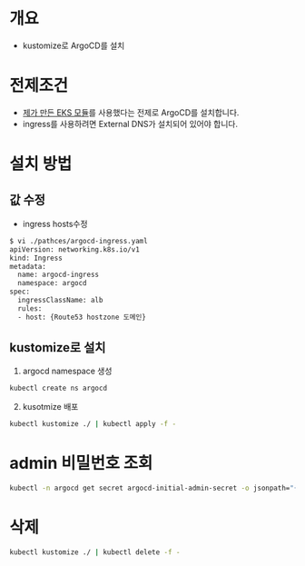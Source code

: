 # 개요
* kustomize로 ArgoCD를 설치

# 전제조건
* [제가 만든 EKS 모듈](../../eks/)를 사용했다는 전제로 ArgoCD를 설치합니다.
* ingress를 사용하려면 External DNS가 설치되어 있어야 합니다.

# 설치 방법
## 값 수정

* ingress hosts수정
```bash
$ vi ./pathces/argocd-ingress.yaml
apiVersion: networking.k8s.io/v1
kind: Ingress
metadata:
  name: argocd-ingress
  namespace: argocd
spec:
  ingressClassName: alb
  rules:
  - host: {Route53 hostzone 도메인}
```

## kustomize로 설치

1. argocd namespace 생성

```sh
kubectl create ns argocd
```

2. kusotmize 배포

```bash
kubectl kustomize ./ | kubectl apply -f -
```

# admin 비밀번호 조회
```bash
kubectl -n argocd get secret argocd-initial-admin-secret -o jsonpath="{.data.password}" | base64 -d; echo
```

# 삭제

```bash
kubectl kustomize ./ | kubectl delete -f -
```
